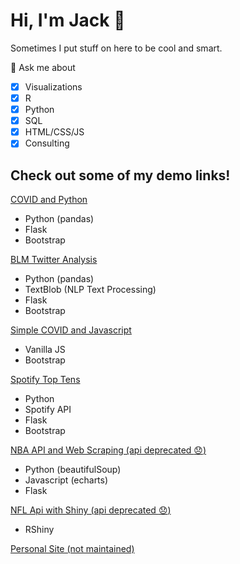 # Hi, I'm Jack 👋

Sometimes I put stuff on here to be cool and smart.

💬 Ask me about

- [x] Visualizations
- [x] R
- [x] Python
- [x] SQL
- [x] HTML/CSS/JS
- [x] Consulting

## Check out some of my demo links!
[COVID and Python](https://jack-covid-plotly.herokuapp.com/)
- Python (pandas)
- Flask
- Bootstrap

[BLM Twitter Analysis](http://blm-twitter.herokuapp.com/)
- Python (pandas)
- TextBlob (NLP Text Processing)
- Flask
- Bootstrap

[Simple COVID and Javascript](http://www.jackhgarabedian.com/covid/)
- Vanilla JS
- Bootstrap

[Spotify Top Tens](https://see-spotify-stats.herokuapp.com/)
- Python
- Spotify API
- Flask
- Bootstrap

[NBA API and Web Scraping (api deprecated :disappointed:)](https://app-nba.herokuapp.com/)
- Python (beautifulSoup)
- Javascript (echarts)
- Flask

[NFL Api with Shiny (api deprecated :disappointed:)](https://jackg.shinyapps.io/ShinyNFL/)
- RShiny

[Personal Site (not maintained)](http://www.jackhgarabedian.com/)

<!--
**jgarabedian/jgarabedian** is a ✨ _special_ ✨ repository because its `README.md` (this file) appears on your GitHub profile.

Here are some ideas to get you started:

- 🔭 I’m currently working on ...
- 🌱 I’m currently learning ...
- 👯 I’m looking to collaborate on ...
- 🤔 I’m looking for help with ...
- 💬 Ask me about ...
- 📫 How to reach me: ...
- 😄 Pronouns: ...
- ⚡ Fun fact: ...
-->
